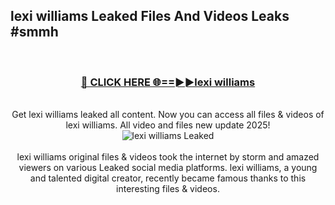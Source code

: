 ## lexi williams Leaked Files And Videos Leaks #smmh
<br>
<div align="center">
<h3><a href="https://watchclip.my.id/lexi williams" rel="nofollow">🔴 CLICK HERE 🌐==►►lexi williams</a></h3>
<br>
Get lexi williams leaked all content. Now you can access all files & videos of lexi williams. All video and files new update 2025!
<br>
<a href="https://watchclip.my.id/lexi williams" rel="nofollow" data-target="animated-image.originalLink"><img src="https://i.ibb.co.com/WyWwxjT/player-gif2.gif" alt="lexi williams Leaked" style="max-width: 100%; display: inline-block;" data-target="animated-image.originalImage"></a>
<br><br>
lexi williams original files & videos took the internet by storm and amazed viewers on various Leaked social media platforms. lexi williams, a young and talented digital creator, recently became famous thanks to this interesting files & videos.
</div>
<br>